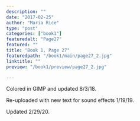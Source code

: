 ```yaml
---
description: ""
date: "2017-02-25"
author: "Maria Rice"
type: "post"
categories: ["book1"]
featuredalt: "Page27"
featured: ""
title: "Book 1, Page 27"
featuredpath: "/book1/main/page27_2.jpg"
linktitle: ""
preview: "/book1/preview/page27_2.jpg"

---
```


Colored in GIMP and updated 8/3/18.

Re-uploaded with new text for sound effects 1/19/19.

Updated 2/29/20.